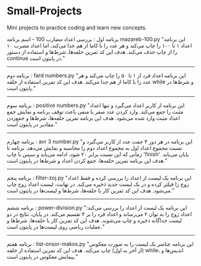 # Small-Projects
Mini projects to practice coding and learn new concepts.




برنامه اول : بررسی اعداد مضارب 100 - اسم برنامه mazareb-100.py
"این برنامه اعداد ۱ تا ۱۰۰ را چاپ می‌کند و هر عدد را با کاما از هم جدا می‌کند، اما اعداد مضرب ۱۰ را از چاپ حذف می‌کند. هدف این کد تمرین حلقه‌ها، شرط‌ها و استفاده از دستور continue در پایتون است."
 
********************************
برنامه دوم : fard numbers.py 
"این برنامه اعداد فرد از ۱ تا ۵۰ را چاپ می‌کند و هر عدد را با کاما از هم جدا می‌کند. هدف این کد تمرین استفاده از حلقه while و شرط‌ها در پایتون است."
 ******************************************

برنامه سوم : positive numbers.py
"این برنامه از کاربر اعداد می‌گیرد و تنها اعداد مثبت را جمع می‌کند. وارد کردن عدد صفر یا منفی باعث توقف برنامه و نمایش جمع اعداد مثبت وارد شده می‌شود. هدف این برنامه تمرین حلقه‌ها، شرط‌ها و جمع‌زدن مقادیر در پایتون است."
*********************************************

برنامه چهارم : avr 3 number.py
"این برنامه در هر دور ۳ جفت عدد از کاربر می‌گیرد و نسبت مجموع اعداد اول به مجموع اعداد دوم را محاسبه و نمایش می‌دهد. برنامه تا زمانی که این نسبت برابر ۲۰ شود، ادامه می‌یابد و سپس با چاپ 'finish' پایان می‌یابد. هدف این برنامه تمرین حلقه‌ها، جمع کردن اعداد و شرط‌ها در پایتون است."
**********************************

برنامه پنجم : filter-zoj.py
"این برنامه یک لیست از اعداد را بررسی کرده و فقط اعداد زوج را فیلتر کرده و در یک لیست جدید ذخیره می‌کند. در نهایت، لیست اعداد زوج چاپ می‌شود. هدف این کد تمرین کار با حلقه‌ها، شرط‌ها و لیست‌ها در پایتون است."
**********************************

برنامه ششم : power-division.py
"این برنامه یک لیست از اعداد را بررسی می‌کند: اعداد زوج را به توان ۲ می‌رساند و اعداد فرد را بر ۴ تقسیم می‌کند. در پایان، نتایج در دو لیست جداگانه ذخیره و چاپ می‌شوند. هدف این کد تمرین کار با حلقه‌ها، شرط‌ها و عملیات ریاضی روی لیست‌ها در پایتون است." 
*****************************************

برنامه هفتم : list-onsor-makos.py
"این برنامه عناصر یک لیست را به صورت معکوس (از آخر به اول) چاپ می‌کند. هدف این کد تمرین استفاده از حلقه while، اندیس‌ها و پیمایش معکوس در پایتون است."
